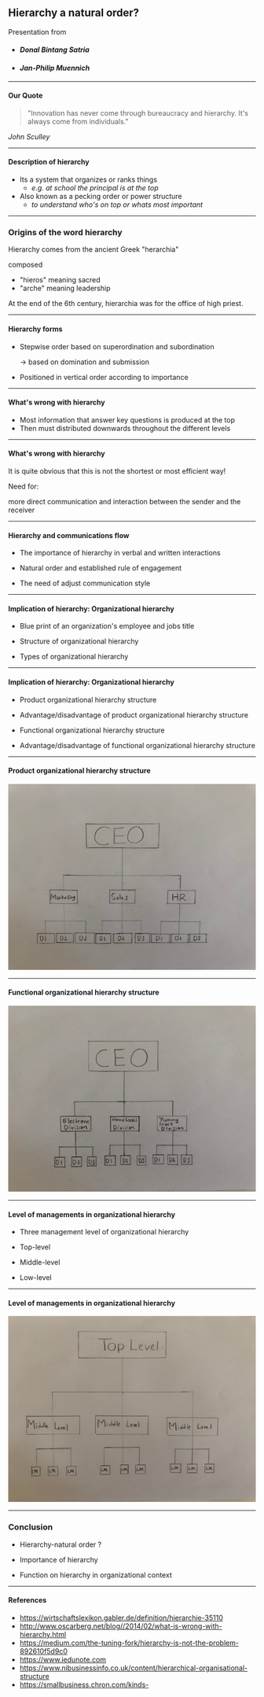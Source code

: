 ## Hierarchy a natural order?

Presentation from

- #### _Donal Bintang Satria_

- #### _Jan-Philip Muennich_

---

#### Our Quote

> "Innovation has never come through bureaucracy and hierarchy. It's always come from individuals."

_John Sculley_

---

#### Description of hierarchy

- Its a system that organizes or ranks things
  - _e.g. at school the principal is at the top_
- Also known as a pecking order or power structure
  - _to understand who's on top or whats most important_

---

### Origins of the word hierarchy

Hierarchy comes from the ancient Greek "herarchia"

composed

- "hieros" meaning sacred
- "arche" meaning leadership

At the end of the 6th century, hierarchia was for the office of high priest.

---

#### Hierarchy forms

- Stepwise order based on superordination and subordination

  -> based on domination and submission

- Positioned in vertical order according to importance

---

#### What's wrong with hierarchy

- Most information that answer key questions is produced at the top
- Then must distributed downwards throughout the different levels

---

#### What's wrong with hierarchy

It is quite obvious that this is not the shortest or most efficient way!

Need for:

more direct communication and interaction between the sender and the receiver

---

#### Hierarchy and communications flow

- The importance of hierarchy in verbal and written interactions

- Natural order and established rule of engagement

- The need of adjust communication style

---

#### Implication of hierarchy: Organizational hierarchy

- Blue print of an organization's employee and jobs title

- Structure of organizational hierarchy

- Types of organizational hierarchy

---

#### Implication of hierarchy: Organizational hierarchy

- Product organizational hierarchy structure

- Advantage/disadvantage of product organizational hierarchy structure

- Functional organizational hierarchy structure

- Advantage/disadvantage of functional organizational hierarchy structure

---

#### Product organizational hierarchy structure

![Product organizational hierarchy structure](Product.JPG)

---

#### Functional organizational hierarchy structure

![Functional hierarchy structure](Functional.JPG)

---

#### Level of managements in organizational hierarchy

- Three management level of organizational hierarchy

- Top-level

- Middle-level

- Low-level

---

#### Level of managements in organizational hierarchy

![Level of management in organizational hierarchy](Management.JPG)

---

### Conclusion

- Hierarchy-natural order ?

- Importance of hierarchy

- Function on hierarchy in organizational context

---

#### References

- https://wirtschaftslexikon.gabler.de/definition/hierarchie-35110
- http://www.oscarberg.net/blog//2014/02/what-is-wrong-with-hierarchy.html
- https://medium.com/the-tuning-fork/hierarchy-is-not-the-problem-892610f5d9c0
- https://www.iedunote.com
- https://www.nibusinessinfo.co.uk/content/hierarchical-organisational-structure
- https://smallbusiness.chron.com/kinds-
